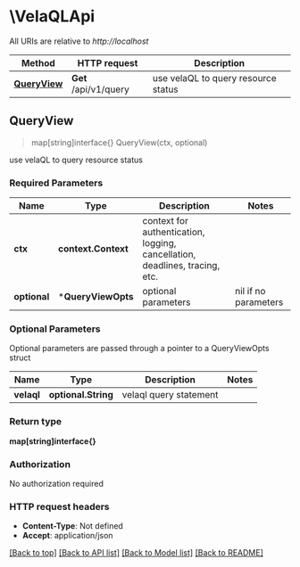 # \VelaQLApi

All URIs are relative to *http://localhost*

Method | HTTP request | Description
------------- | ------------- | -------------
[**QueryView**](VelaQLApi.md#QueryView) | **Get** /api/v1/query | use velaQL to query resource status



## QueryView

> map[string]interface{} QueryView(ctx, optional)

use velaQL to query resource status

### Required Parameters


Name | Type | Description  | Notes
------------- | ------------- | ------------- | -------------
**ctx** | **context.Context** | context for authentication, logging, cancellation, deadlines, tracing, etc.
 **optional** | ***QueryViewOpts** | optional parameters | nil if no parameters

### Optional Parameters

Optional parameters are passed through a pointer to a QueryViewOpts struct


Name | Type | Description  | Notes
------------- | ------------- | ------------- | -------------
 **velaql** | **optional.String**| velaql query statement | 

### Return type

**map[string]interface{}**

### Authorization

No authorization required

### HTTP request headers

- **Content-Type**: Not defined
- **Accept**: application/json

[[Back to top]](#) [[Back to API list]](../README.md#documentation-for-api-endpoints)
[[Back to Model list]](../README.md#documentation-for-models)
[[Back to README]](../README.md)

